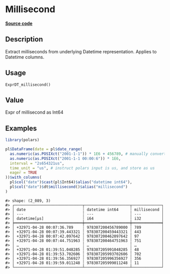 
# Millisecond

[**Source code**](https://github.com/pola-rs/r-polars/tree/0580dbe189881934960c63979bf59fc3448a21dc/R/expr__datetime.R#L479)

## Description

Extract milliseconds from underlying Datetime representation. Applies to
Datetime columns.

## Usage

<pre><code class='language-R'>ExprDT_millisecond()
</code></pre>

## Value

Expr of millisecond as Int64

## Examples

``` r
library(polars)

pl$DataFrame(date = pl$date_range(
  as.numeric(as.POSIXct("2001-1-1")) * 1E6 + 456789, # manually convert to us
  as.numeric(as.POSIXct("2001-1-1 00:00:6")) * 1E6,
  interval = "2s654321us",
  time_unit = "us", # instruct polars input is us, and store as us
  eager = TRUE
))$with_columns(
  pl$col("date")$cast(pl$Int64)$alias("datetime int64"),
  pl$col("date")$dt$millisecond()$alias("millisecond")
)
```

    #> shape: (2_089, 3)
    #> ┌──────────────────────────────┬────────────────────┬─────────────┐
    #> │ date                         ┆ datetime int64     ┆ millisecond │
    #> │ ---                          ┆ ---                ┆ ---         │
    #> │ datetime[μs]                 ┆ i64                ┆ i32         │
    #> ╞══════════════════════════════╪════════════════════╪═════════════╡
    #> │ +32971-04-28 00:07:36.789    ┆ 978307200456789000 ┆ 789         │
    #> │ +32971-04-28 00:07:39.443321 ┆ 978307200459443321 ┆ 443         │
    #> │ +32971-04-28 00:07:42.097642 ┆ 978307200462097642 ┆ 97          │
    #> │ +32971-04-28 00:07:44.751963 ┆ 978307200464751963 ┆ 751         │
    #> │ …                            ┆ …                  ┆ …           │
    #> │ +32971-04-28 01:39:51.048285 ┆ 978307205991048285 ┆ 48          │
    #> │ +32971-04-28 01:39:53.702606 ┆ 978307205993702606 ┆ 702         │
    #> │ +32971-04-28 01:39:56.356927 ┆ 978307205996356927 ┆ 356         │
    #> │ +32971-04-28 01:39:59.011248 ┆ 978307205999011248 ┆ 11          │
    #> └──────────────────────────────┴────────────────────┴─────────────┘
